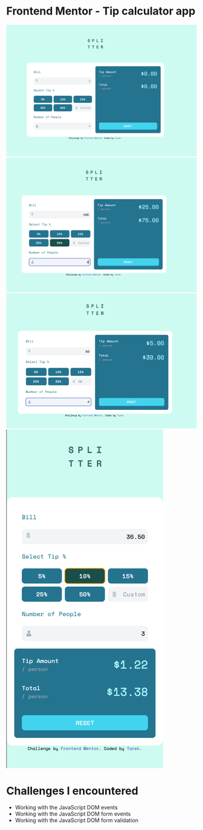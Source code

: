 # Frontend Mentor - Tip calculator app

![alt text](screenshots/desktop-1.png) 
![alt text](screenshots/desktop-2.png)
![alt text](screenshots/desktop-3.png)
![alt text](screenshots/mobile.png)

# Challenges I encountered

- Working with the JavaScript DOM events
- Working with the JavaScript DOM form events
- Working with the JavaScript DOM form validation

